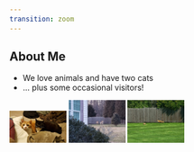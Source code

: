 ```yaml
---
transition: zoom
---
```


## About Me

- We love animals and have two cats
- ... plus some occasional visitors!

<div class="paragraph">
    <p>
        <span class="image">
            <img src="./images/cats.jpg" width="20%" />
        </span> 
        <span class="image">
            <img src="./images/deer.jpg" width="20%" />
        </span>
        <span class="image">
            <img src="./images/fox.jpg" width="20%" />
        </span>        
    </p>
</div>
